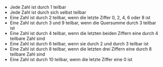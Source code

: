 - Jede Zahl ist durch 1 teilbar
- Jede Zahl ist durch sich selbst teilbar
- Eine Zahl ist durch 2 teilbar, wenn die letzte Ziffer 0, 2, 4, 6 oder 8 ist
- Eine Zahl ist durch 3 und 9 teilbar, wenn die Quersumme durch 3 teilbar ist
- Eine Zahl ist durch 4 teilbar, wenn die letzten beiden Ziffern eine durch 4 teilbare Zahl sind
- Eine Zahl ist durch 6 teilbar, wenn sie durch 2 und durch 3 teilbar ist
- Eine Zahl ist durch 8 teilbar, wenn die letzten drei Ziffern eine durch 8 teilbare Zahl sind
- Eine Zahl ist durch 10 teilbar, wenn die letzte Ziffer eine 0 ist